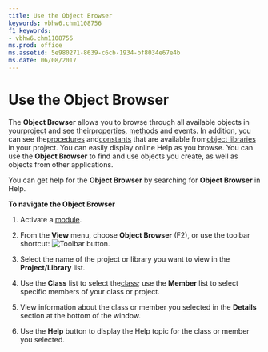 ```yaml
---
title: Use the Object Browser
keywords: vbhw6.chm1108756
f1_keywords:
- vbhw6.chm1108756
ms.prod: office
ms.assetid: 5e980271-8639-c6cb-1934-bf8034e67e4b
ms.date: 06/08/2017
---
```



# Use the Object Browser

The **Object Browser** allows you to browse through all available objects in your[project](vbe-glossary.md) and see their[properties](vbe-glossary.md), [methods](vbe-glossary.md) and events. In addition, you can see the[procedures](vbe-glossary.md) and[constants](vbe-glossary.md) that are available from[object libraries](vbe-glossary.md) in your project. You can easily display online Help as you browse. You can use the **Object Browser** to find and use objects you create, as well as objects from other applications.

You can get help for the **Object Browser** by searching for **Object Browser** in Help.

 **To navigate the Object Browser**



1. Activate a [module](vbe-glossary.md).
    
2. From the **View** menu, choose **Object Browser** (F2), or use the toolbar shortcut:
![Toolbar button](images/tbr_obbr_ZA01201718.gif).
    
3. Select the name of the project or library you want to view in the **Project/Library** list.
    
4. Use the **Class** list to select the[class](vbe-glossary.md); use the **Member** list to select specific members of your class or project.
    
5. View information about the class or member you selected in the **Details** section at the bottom of the window.
    
6. Use the **Help** button to display the Help topic for the class or member you selected.
    


